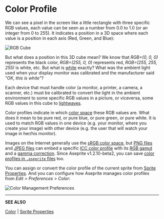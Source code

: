 # Color Profile

We can see a pixel in the screen like a little rectangle with three
specific RGB values, each value can be seen as a number from 0.0 to
1.0 (or an integer from 0 to 255). It indicates a position in a 3D
space where each value is a position in each axis (Red, Green, and
Blue):

![RGB Cube](color-profile/rgb-cube.png)

But what does a position in this 3D cube mean? We know that
*RGB=(0, 0, 0)* represents the black color,
*RGB=(255, 0, 0)* represents red, *RGB=(255, 255, 255)*
is white, etc. But what is [white](https://en.wikipedia.org/wiki/White_point) exactly?
What was the ambient light used when your display monitor was calibrated
and the manufacturer said *"OK, this is white"*?

Each device that must handle color (a monitor, a printer, a camera, a
scanner, etc.)  must be calibrated to convert the light in the ambient environment
to some specific RGB values in a picture, or viceversa, some RGB values
in this cube to [lightwaves](https://en.wikipedia.org/wiki/Light).

Color profiles indicate in which [color space](https://en.wikipedia.org/wiki/Color_space)
these RGB values are. What does it mean to be pure red,
or pure blue, or pure green, or pure white.
It is used to match RGB values in one device (e.g. your monitor, where
you create your image) with other device (e.g. the user that will
watch your image in her/his monitor).

Images on the Internet generally use the
[sRGB color space](https://en.wikipedia.org/wiki/SRGB),
but [PNG files](https://en.wikipedia.org/wiki/Portable_Network_Graphics) and
[JPEG files](https://en.wikipedia.org/wiki/JPEG) can embed
a specific [ICC color profile](https://en.wikipedia.org/wiki/ICC_profile)
with its [RGB gamut](https://en.wikipedia.org/wiki/Gamut)
and a [gamma correction](https://en.wikipedia.org/wiki/Gamma_correction).
Since Aseprite v1.2.10-beta2, you can save
[color profiles in `.aseprite` files](https://github.com/aseprite/aseprite/blob/master/docs/ase-file-specs.md#color-profile-chunk-0x2007) too.

You can assign or convert the color profile of the current sprite
from [Sprite Properties](sprite-properties.md). And you can configure
how Aseprite manages color profiles from *Edit > Preferences > Color*:

![Color Management Preferences](color-profile/color-management-preferences.png)

---

**SEE ALSO**

[Color](color.md) |
[Sprite Properties](sprite-properties.md)
